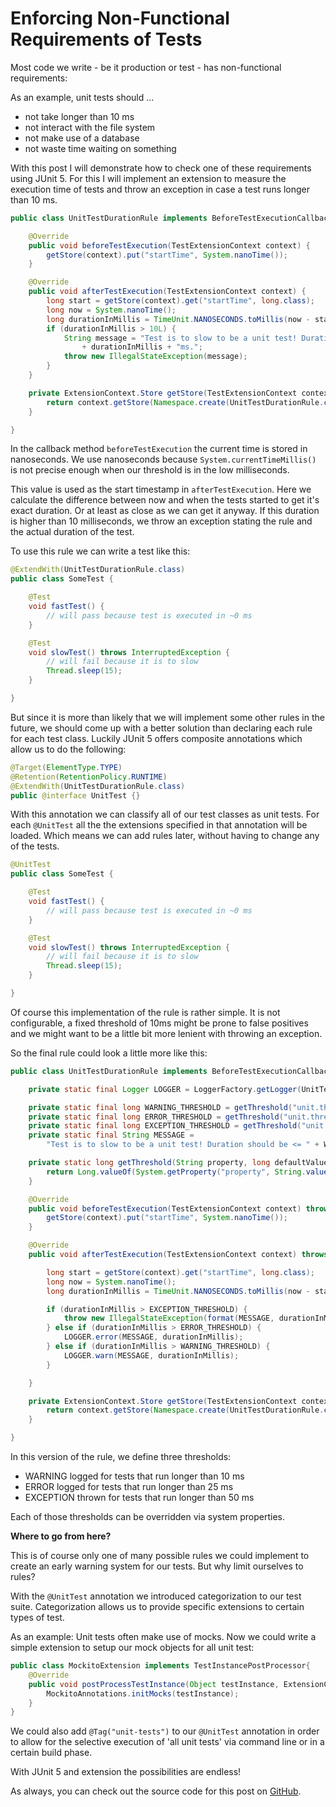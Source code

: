 # Enforcing Non-Functional Requirements of Tests

Most code we write - be it production or test - has non-functional requirements:

As an example, unit tests should ...
- not take longer than 10 ms
- not interact with the file system
- not make use of a database
- not waste time waiting on something

With this post I will demonstrate how to check one of these requirements using
JUnit 5. For this I will implement an extension to measure the execution time
of tests and throw an exception in case a test runs longer than 10 ms.

```java
public class UnitTestDurationRule implements BeforeTestExecutionCallback, AfterTestExecutionCallback {

    @Override
    public void beforeTestExecution(TestExtensionContext context) {
        getStore(context).put("startTime", System.nanoTime());
    }

    @Override
    public void afterTestExecution(TestExtensionContext context) {
        long start = getStore(context).get("startTime", long.class);
        long now = System.nanoTime();
        long durationInMillis = TimeUnit.NANOSECONDS.toMillis(now - start);
        if (durationInMillis > 10L) {
            String message = "Test is to slow to be a unit test! Duration should be <= 10ms, was: "
                + durationInMillis + "ms.";
            throw new IllegalStateException(message);
        }
    }

    private ExtensionContext.Store getStore(TestExtensionContext context) {
        return context.getStore(Namespace.create(UnitTestDurationRule.class));
    }

}
```

In the callback method `beforeTestExecution` the current time is stored in nanoseconds.
We use nanoseconds because `System.currentTimeMillis()` is not precise enough when
our threshold is in the low milliseconds.

This value is used as the start timestamp in `afterTestExecution`. Here we calculate
the difference between now and when the tests started to get it's exact duration.
Or at least as close as we can get it anyway. If this duration is higher than 10
milliseconds, we throw an exception stating the rule and the actual duration of
the test.

To use this rule we can write a test like this:

```java
@ExtendWith(UnitTestDurationRule.class)
public class SomeTest {

    @Test
    void fastTest() {
        // will pass because test is executed in ~0 ms
    }

    @Test
    void slowTest() throws InterruptedException {
        // will fail because it is to slow
        Thread.sleep(15);
    }

}
```

But since it is more than likely that we will implement some other rules in the
future, we should come up with a better solution than declaring each rule for each
test class. Luckily JUnit 5 offers composite annotations which allow us to do the
following:

```java
@Target(ElementType.TYPE)
@Retention(RetentionPolicy.RUNTIME)
@ExtendWith(UnitTestDurationRule.class)
public @interface UnitTest {}
```

With this annotation we can classify all of our test classes as unit tests.
For each `@UnitTest` all the the extensions specified in that annotation will
be loaded. Which means we can add rules later, without having to change any of
the tests.

```java
@UnitTest
public class SomeTest {

    @Test
    void fastTest() {
        // will pass because test is executed in ~0 ms
    }

    @Test
    void slowTest() throws InterruptedException {
        // will fail because it is to slow
        Thread.sleep(15);
    }

}
```

Of course this implementation of the rule is rather simple. It is not configurable,
a fixed threshold of 10ms might be prone to false positives and we might want 
to be a little bit more lenient with throwing an exception.

So the final rule could look a little more like this:

```java
public class UnitTestDurationRule implements BeforeTestExecutionCallback, AfterTestExecutionCallback {

    private static final Logger LOGGER = LoggerFactory.getLogger(UnitTestDurationRule.class);

    private static final long WARNING_THRESHOLD = getThreshold("unit.threshold.warning", 10L);
    private static final long ERROR_THRESHOLD = getThreshold("unit.threshold.error", 25L);
    private static final long EXCEPTION_THRESHOLD = getThreshold("unit.threshold.exception", 50L);
    private static final String MESSAGE =
        "Test is to slow to be a unit test! Duration should be <= " + WARNING_THRESHOLD + "ms, was: {}ms.";

    private static long getThreshold(String property, long defaultValue) {
        return Long.valueOf(System.getProperty("property", String.valueOf(defaultValue)));
    }

    @Override
    public void beforeTestExecution(TestExtensionContext context) throws Exception {
        getStore(context).put("startTime", System.nanoTime());
    }

    @Override
    public void afterTestExecution(TestExtensionContext context) throws Exception {

        long start = getStore(context).get("startTime", long.class);
        long now = System.nanoTime();
        long durationInMillis = TimeUnit.NANOSECONDS.toMillis(now - start);

        if (durationInMillis > EXCEPTION_THRESHOLD) {
            throw new IllegalStateException(format(MESSAGE, durationInMillis).getMessage());
        } else if (durationInMillis > ERROR_THRESHOLD) {
            LOGGER.error(MESSAGE, durationInMillis);
        } else if (durationInMillis > WARNING_THRESHOLD) {
            LOGGER.warn(MESSAGE, durationInMillis);
        }

    }

    private ExtensionContext.Store getStore(TestExtensionContext context) {
        return context.getStore(Namespace.create(UnitTestDurationRule.class));
    }

}
```

In this version of the rule, we define three thresholds:

- WARNING logged for tests that run longer than 10 ms
- ERROR logged for tests that run longer than 25 ms
- EXCEPTION thrown for tests that run longer than 50 ms

Each of those thresholds can be overridden via system properties.

**Where to go from here?**

This is of course only one of many possible rules we could implement to create
an early warning system for our tests. But why limit ourselves to rules?

With the `@UnitTest` annotation we introduced categorization to our test suite.
Categorization allows us to provide specific extensions to certain types of test.

As an example: Unit tests often make use of mocks. Now we could write a simple 
extension to setup our mock objects for all unit test:

```java
public class MockitoExtension implements TestInstancePostProcessor{
    @Override
    public void postProcessTestInstance(Object testInstance, ExtensionContext context) {
        MockitoAnnotations.initMocks(testInstance);
    }
}
```

We could also add `@Tag("unit-tests")` to our `@UnitTest` annotation in order to
allow for the selective execution of 'all unit tests' via command line or in a
certain build phase.

With JUnit 5 and extension the possibilities are endless!

As always, you can check out the source code for this post on
[GitHub](https://github.com/nt-ca-aqe/blog-enforcing-nfr-of-tests).